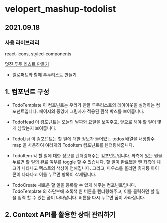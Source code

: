 # velopert_mashup-todolist

## 2021.09.18

### 사용 라이브러리 
react-icons, styled-components

[멋진 투두 리스트 만들기](https://react.vlpt.us/mashup-todolist/01-create-components.html)

-   벨로퍼트와 함께 투두리스트 만들기


##  1. 컴포넌트 구성

- TodoTemplate
이 컴포넌트는 우리가 만들 투두리스트의 레이아웃을 설정하는 컴포넌트입니다. 페이지의 중앙에 그림자가 적용된 흰색 박스를 보여줍니다.

- TodoHead
이 컴포넌트는 오늘의 날짜와 요일을 보여주고, 앞으로 해야 할 일이 몇개 남았는지 보여줍니다.

- TodoList
이 컴포넌트는 할 일에 대한 정보가 들어있는 todos 배열을 내장함수 map 을 사용하여 여러개의 TodoItem 컴포넌트를 렌더링해줍니다.

- TodoItem
각 할 일에 대한 정보를 렌더링해주는 컴포넌트입니다. 좌측에 있는 원을 누르면 할 일의 완료 여부를 toggle 할 수 있습니다. 할 일이 완료됐을 땐 좌측에 체크가 나타나고 텍스트의 색상이 연해집니다. 그리고, 마우스를 올리면 휴지통 아이콘이 나타나고 이를 누르면 항목이 삭제됩니다.

- TodoCreate
새로운 할 일을 등록할 수 있게 해주는 컴포넌트입니다. TodoTemplate 의 하단부에 초록색 원 버튼을 렌더링해주고, 이를 클릭하면 할 일을 입력 할 수 있는 폼이 나타납니다. 버튼을 다시 누르면 폼이 사라집니다.

##  2. Context API를 활용한	상태 관리하기


